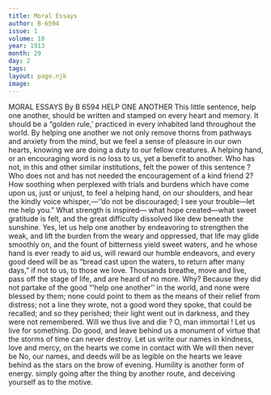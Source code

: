 ```yaml
---
title: Moral Essays
author: B-6594
issue: 1
volume: 10
year: 1913
month: 29
day: 2
tags:
layout: page.njk
image:
---
```

MORAL ESSAYS   By B 6594    HELP ONE ANOTHER    This little sentence, help one another, should be written and stamped on every heart and memory. It should be a “golden rule,’ practiced in every inhabited land throughout the world. By helping one another we not only remove thorns from pathways and anxiety from the mind, but we feel a sense of pleasure in our own hearts, knowing we are doing a duty to our fellow creatures. A helping hand, or an encouraging word is no loss to us, yet a benefit to another.    Who has not, in this and other similar institutions, felt the power of this sentence ? Who does not and has not needed the encouragement of a kind friend 2? How soothing when perplexed with trials and burdens which have come upon us, just or unjust, to feel a helping hand, on our shoulders, and hear the kindly voice whisper,—‘‘do not be discouraged; I see your trouble—let me help you.” What strength is inspired— what hope created—what sweet gratitude is felt, and the great difficulty dissolved like dew beneath the sunshine.    Yes, let us help one another by endeavoring to strengthen the weak, and lift the burden from the weary and oppressed, that life may glide smoothly on, and the fount of bitterness yield sweet waters, and he whose hand is ever ready to aid us, will reward our humble endeavors, and every good deed will be as “bread cast upon the waters, to return after many days,” if not to us, to those we love.    Thousands breathe, move and live, pass off the stage of life, and are heard of no more. Why? Because they did not partake of the good “‘help one another’’ in the world, and none were blessed by them; none could point to them as the means of their relief from distress; not a line they wrote, not a good word they spoke, that could be recalled; and so they perished; their light went out in darkness, and they were not remembered. Will we thus live and die ? O, man immortal ! Let us live for something. Do good, and leave behind us a monument of virtue that the storms of time can never destroy. Let us write our names in kindness, love and mercy, on the hearts we come in contact with We will then never be No, our names, and deeds will be as legible on the hearts we leave behind as the stars on the brow of evening.    Humility is another form of energy. simply going after the thing by another route, and deceiving yourself as to the motive. 

